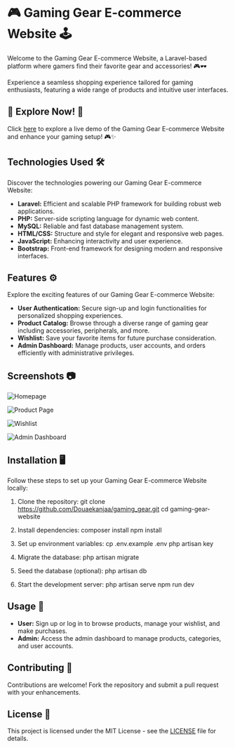 # 🎮 Gaming Gear E-commerce Website 🕹️

<p>Welcome to the Gaming Gear E-commerce Website, a Laravel-based platform where gamers find their favorite gear and accessories! 🎮🕶️</p>

<p>Experience a seamless shopping experience tailored for gaming enthusiasts, featuring a wide range of products and intuitive user interfaces.</p>

## 🌟 Explore Now! 🚀

Click [here](https://yourwebsite.com) to explore a live demo of the Gaming Gear E-commerce Website and enhance your gaming setup! 🎮✨

## Technologies Used 🛠️

Discover the technologies powering our Gaming Gear E-commerce Website:

- **Laravel:** Efficient and scalable PHP framework for building robust web applications.
- **PHP:** Server-side scripting language for dynamic web content.
- **MySQL:** Reliable and fast database management system.
- **HTML/CSS:** Structure and style for elegant and responsive web pages.
- **JavaScript:** Enhancing interactivity and user experience.
- **Bootstrap:** Front-end framework for designing modern and responsive interfaces.

## Features ⚙️

Explore the exciting features of our Gaming Gear E-commerce Website:

- **User Authentication:** Secure sign-up and login functionalities for personalized shopping experiences.
- **Product Catalog:** Browse through a diverse range of gaming gear including accessories, peripherals, and more.
- **Wishlist:** Save your favorite items for future purchase consideration.
- **Admin Dashboard:** Manage products, user accounts, and orders efficiently with administrative privileges.

## Screenshots 📷

![Homepage](homepage.png)

![Product Page](path/to/product-page-screenshot.png)

![Wishlist](path/to/wishlist-screenshot.png)

![Admin Dashboard](path/to/admin-dashboard-screenshot.png)

## Installation 🖥️

Follow these steps to set up your Gaming Gear E-commerce Website locally:

1. Clone the repository:
git clone https://github.com/Douaekanjaa/gaming_gear.git
cd gaming-gear-website

2. Install dependencies:
composer install
npm install

3. Set up environment variables:
cp .env.example .env
php artisan key

4. Migrate the database:
php artisan migrate

5. Seed the database (optional):
php artisan db

6. Start the development server:
php artisan serve
npm run dev

## Usage 🎯

- **User:** Sign up or log in to browse products, manage your wishlist, and make purchases.
- **Admin:** Access the admin dashboard to manage products, categories, and user accounts.

## Contributing 🤝

Contributions are welcome! Fork the repository and submit a pull request with your enhancements.

## License 📄

This project is licensed under the MIT License - see the [LICENSE](LICENSE) file for details.
